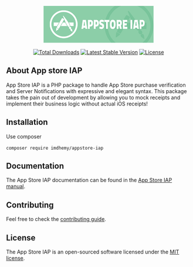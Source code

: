 <p align="center">
    <a href="https://imdhemy.com/laravel-iap-docs/docs/appstore-iap/intro">
        <img src="logo.png"  alt="Appstore IAP documentation" width="300"/>
    </a>
</p>

<p align="center">
<a href="https://packagist.org/packages/imdhemy/appstore-iap"><img src="https://img.shields.io/packagist/dt/imdhemy/appstore-iap" alt="Total Downloads"></a>
<a href="https://packagist.org/packages/imdhemy/appstore-iap"><img src="https://img.shields.io/packagist/v/imdhemy/appstore-iap" alt="Latest Stable Version"></a>
<a href="https://packagist.org/packages/imdhemy/appstore-iap"><img src="https://img.shields.io/packagist/l/imdhemy/appstore-iap" alt="License"></a>
</p>

## About App store IAP

App Store IAP is a PHP package to handle App Store purchase verification and Server Notifications with expressive and
elegant syntax. This package takes the pain out of development by allowing you to mock receipts and implement their
business logic without actual iOS receipts!

## Installation

Use composer

```
composer require imdhemy/appstore-iap
```

## Documentation

The App Store IAP documentation can be found in
the [App Store IAP manual](https://imdhemy.com/laravel-iap-docs/docs/appstore-iap/intro).

## Contributing

Feel free to check the [contributing guide](./CONTRIBUTING.md).

## License

The App Store IAP is an open-sourced software licensed under the [MIT license](./LICENSE.md).
